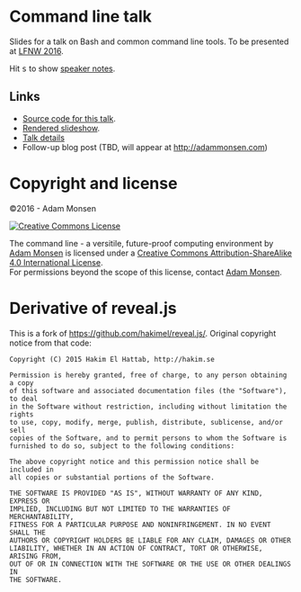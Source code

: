 # Command line talk

Slides for a talk on Bash and common command line tools. To be presented at
[LFNW 2016](https://www.linuxfestnorthwest.org/2016).

Hit <kbd>s</kbd> to show [speaker notes](https://github.com/hakimel/reveal.js#speaker-notes).

## Links

* [Source code for this talk](https://gitlab.com/meonkeys/lfnw2016-cli-talk).
* [Rendered slideshow](http://meonkeys.github.io/lfnw2016-cli-talk/).
* [Talk details](https://www.linuxfestnorthwest.org/2016/sessions/command-line-versitile-future-proof-computing-environment)
* Follow-up blog post (TBD, will appear at <http://adammonsen.com>)

# Copyright and license

©2016 - Adam Monsen

<!-- cut & pasted license HTML from creativecommons.org. Easy, and includes
"rel" attributes and metadata. -->

<a rel="license" href="http://creativecommons.org/licenses/by-sa/4.0/"><img alt="Creative Commons License" style="border-width:0" src="https://i.creativecommons.org/l/by-sa/4.0/80x15.png" /></a>

<span xmlns:dct="http://purl.org/dc/terms/" property="dct:title">The command line - a versitile, future-proof computing environment</span> by <a xmlns:cc="http://creativecommons.org/ns#" href="http://adammonsen.com" property="cc:attributionName" rel="cc:attributionURL">Adam Monsen</a> is licensed under a <a rel="license" href="http://creativecommons.org/licenses/by-sa/4.0/">Creative Commons Attribution-ShareAlike 4.0 International License</a>.<br />For permissions beyond the scope of this license, contact <a xmlns:cc="http://creativecommons.org/ns#" href="mailto:haircut@gmail.com" rel="cc:morePermissions">Adam Monsen</a>.

# Derivative of reveal.js

This is a fork of <https://github.com/hakimel/reveal.js/>. Original copyright
notice from that code:

```
Copyright (C) 2015 Hakim El Hattab, http://hakim.se

Permission is hereby granted, free of charge, to any person obtaining a copy
of this software and associated documentation files (the "Software"), to deal
in the Software without restriction, including without limitation the rights
to use, copy, modify, merge, publish, distribute, sublicense, and/or sell
copies of the Software, and to permit persons to whom the Software is
furnished to do so, subject to the following conditions:

The above copyright notice and this permission notice shall be included in
all copies or substantial portions of the Software.

THE SOFTWARE IS PROVIDED "AS IS", WITHOUT WARRANTY OF ANY KIND, EXPRESS OR
IMPLIED, INCLUDING BUT NOT LIMITED TO THE WARRANTIES OF MERCHANTABILITY,
FITNESS FOR A PARTICULAR PURPOSE AND NONINFRINGEMENT. IN NO EVENT SHALL THE
AUTHORS OR COPYRIGHT HOLDERS BE LIABLE FOR ANY CLAIM, DAMAGES OR OTHER
LIABILITY, WHETHER IN AN ACTION OF CONTRACT, TORT OR OTHERWISE, ARISING FROM,
OUT OF OR IN CONNECTION WITH THE SOFTWARE OR THE USE OR OTHER DEALINGS IN
THE SOFTWARE.
```
